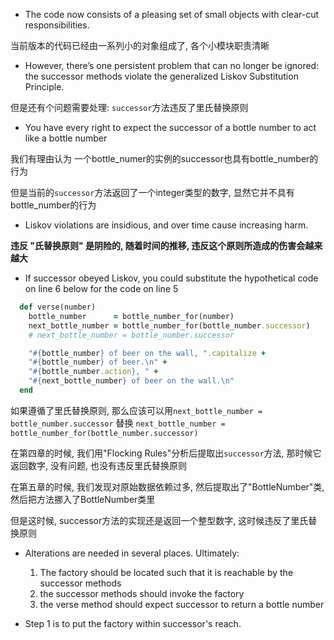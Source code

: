 + The code now consists of a pleasing set of small objects with clear-cut responsibilities.

当前版本的代码已经由一系列小的对象组成了, 各个小模块职责清晰

+ However, there’s one persistent problem that can no longer be ignored: the successor methods violate the generalized Liskov Substitution Principle.

但是还有个问题需要处理: `successor`方法违反了里氏替换原则

+ You have every right to expect the successor of a bottle number to act like a bottle number

我们有理由认为 一个bottle_numer的实例的successor也具有bottle_number的行为

但是当前的`successor`方法返回了一个integer类型的数字, 显然它并不具有bottle_number的行为

+ Liskov violations are insidious, and over time cause increasing harm.

**违反 "氏替换原则" 是阴险的, 随着时间的推移, 违反这个原则所造成的伤害会越来越大**

+ If successor obeyed Liskov, you could substitute the hypothetical code on line 6 below for the code on line 5

```ruby
  def verse(number)
    bottle_number      = bottle_number_for(number)
    next_bottle_number = bottle_number_for(bottle_number.successor)
    # next_bottle_number = bottle_number.successor

    "#{bottle_number} of beer on the wall, ".capitalize +
    "#{bottle_number} of beer.\n" +
    "#{bottle_number.action}, " +
    "#{next_bottle_number} of beer on the wall.\n"
  end
```

如果遵循了里氏替换原则, 那么应该可以用`next_bottle_number = bottle_number.successor` 替换 `next_bottle_number = bottle_number_for(bottle_number.successor)`

在第四章的时候, 我们用"Flocking Rules"分析后提取出`successor`方法, 那时候它返回数字, 没有问题, 也没有违反里氏替换原则

在第五章的时候, 我们发现对原始数据依赖过多, 然后提取出了"BottleNumber"类, 然后把方法挪入了BottleNumber类里

但是这时候, successor方法的实现还是返回一个整型数字, 这时候违反了里氏替换原则

+ Alterations are needed in several places. Ultimately:
    1. The factory should be located such that it is reachable by the successor methods
    2. the successor methods should invoke the factory
    3. the verse method should expect successor to return a bottle number

+ Step 1 is to put the factory within successor's reach.


